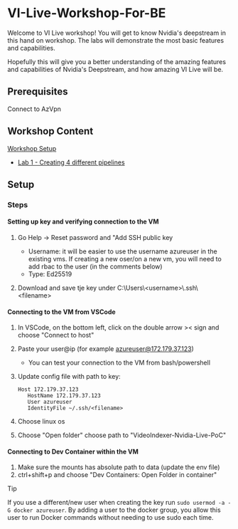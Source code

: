 # VI-Live-Workshop-For-BE

Welcome to VI Live workshop!
You will get to know Nvidia's deepstream in this hand on workshop. 
The labs will demonstrate the most basic features and capabilities.

Hopefully this will give you a better understanding of the amazing features and capabilities of Nvidia's Deepstream, and how amazing VI Live will be.

## Prerequisites

Connect to AzVpn

## Workshop Content

[Workshop Setup](#Setup)
- [Lab 1 - Creating 4 different pipelines](./src/Lab1)

## Setup

### Steps

#### Setting up key and verifying connection to the VM

1. Go Help -> Reset password and "Add SSH public key
   - Username: it will be easier to use the username azureuser in the existing vms. If creating a new oser/on a new vm, you will need to add rbac to the user (in the comments below)
   - Type: Ed25519

2. Download and save tje key under C:\Users\\\<username>\\\.ssh\\\<filename>

#### Connecting to the VM from VSCode

1. In VSCode, on the bottom left, click on the double arrow >< sign and choose "Connect to host"
2. Paste your user@ip (for example azureuser@172.179.37.123)
   - You can test your connection to the VM from bash/powershell

3. Update config file with path to key:
      ```
      Host 172.179.37.123
         HostName 172.179.37.123
         User azureuser
         IdentityFile ~/.ssh/<filename>
      ```

4. Choose linux os
5. Choose "Open folder" choose path to "VideoIndexer-Nvidia-Live-PoC"

#### Connecting to Dev Container within the VM

1. Make sure the mounts has absolute path to data (update the env file)
2. ctrl+shift+p and choose "Dev Containers: Open Folder in container"
 
> [!TIP]
> If you use a different/new user when creating the key run ```sudo usermod -a -G docker azureuser```. By adding a user to the docker group, you allow this user to run Docker commands without needing to use sudo each time.

